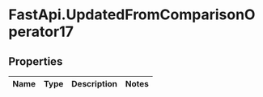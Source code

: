 # FastApi.UpdatedFromComparisonOperator17

## Properties
Name | Type | Description | Notes
------------ | ------------- | ------------- | -------------
